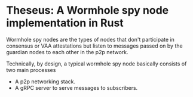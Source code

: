 # Theseus: A Wormhole spy node implementation in Rust 
Wormhole spy nodes are the types of nodes that don't participate in consensus or VAA attestations
but listen to messages passed on by the guardian nodes to each other in the p2p network. 

Technically, by design, a typical wormhole spy node basically consists of two main processes
 - A p2p networking stack.
 - A gRPC server to serve messages to subscribers. 
